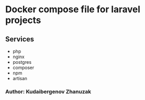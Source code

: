 # Docker compose file for laravel projects

## Services
- php
- nginx
- postgres
- composer
- npm
- artisan


### Author: Kudaibergenov Zhanuzak 